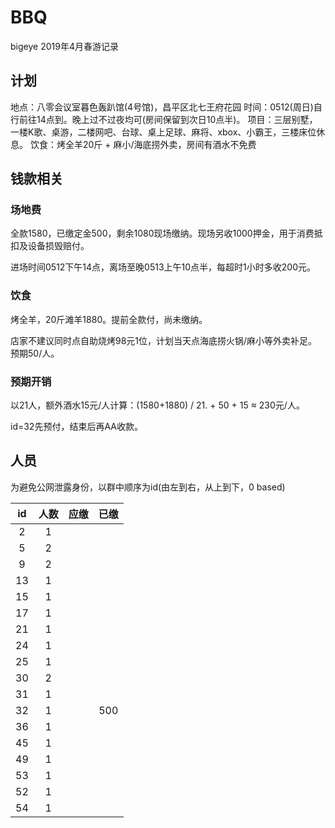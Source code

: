 # BBQ
bigeye 2019年4月春游记录

## 计划
地点：八零会议室暮色轰趴馆(4号馆)，昌平区北七王府花园
时间：0512(周日)自行前往14点到。晚上过不过夜均可(房间保留到次日10点半)。
项目：三层别墅，一楼K歌、桌游，二楼网吧、台球、桌上足球、麻将、xbox、小霸王，三楼床位休息。
饮食：烤全羊20斤 + 麻小/海底捞外卖，房间有酒水不免费

## 钱款相关
### 场地费
全款1580，已缴定金500，剩余1080现场缴纳。现场另收1000押金，用于消费抵扣及设备损毁赔付。

进场时间0512下午14点，离场至晚0513上午10点半，每超时1小时多收200元。

### 饮食
烤全羊，20斤滩羊1880。提前全款付，尚未缴纳。

店家不建议同时点自助烧烤98元1位，计划当天点海底捞火锅/麻小等外卖补足。预期50/人。

### 预期开销
以21人，额外酒水15元/人计算：(1580+1880) / 21. + 50 + 15 ≈ 230元/人。

id=32先预付，结束后再AA收款。

## 人员
为避免公网泄露身份，以群中顺序为id(由左到右，从上到下，0 based)

|  id  | 人数 | 应缴 | 已缴 |
|:----:|:----:|:----:|:----:|
|  2   |  1   |      |      |
|  5   |  2   |      |      |
|  9   |  2   |      |      |
|  13  |  1   |      |      |
|  15  |  1   |      |      |
|  17  |  1   |      |      |
|  21  |  1   |      |      |
|  24  |  1   |      |      |
|  25  |  1   |      |      |
|  30  |  2   |      |      |
|  31  |  1   |      |      |
|  32  |  1   |      | 500  |
|  36  |  1   |      |      |
|  45  |  1   |      |      |
|  49  |  1   |      |      |
|  53  |  1   |      |      |
|  52  |  1   |      |      |
|  54  |  1   |      |      |
